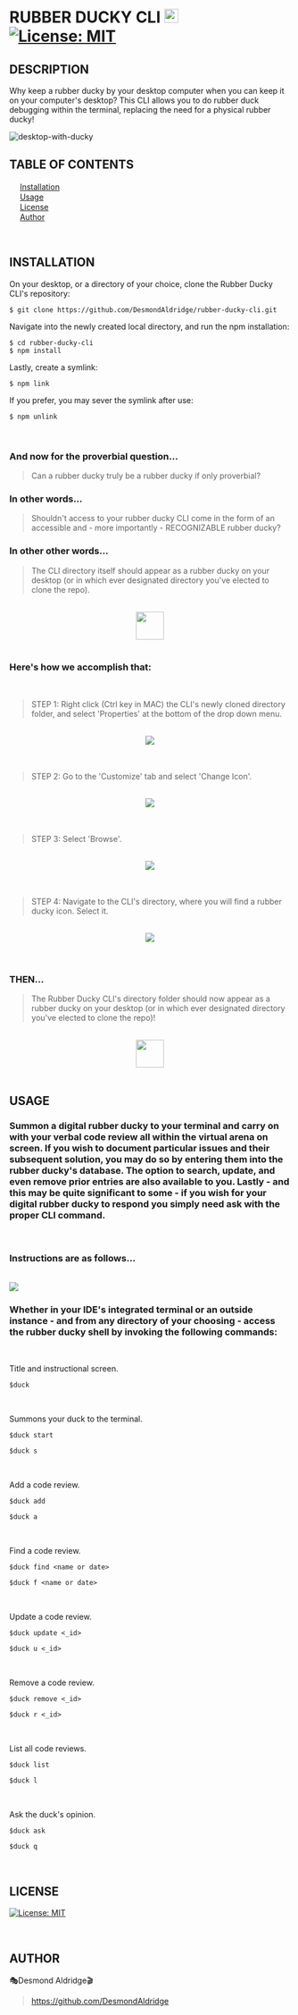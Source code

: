 # RUBBER DUCKY CLI <img src="./rubber-ducky.ico" width="25px"> &nbsp; [![License: MIT](https://img.shields.io/badge/License-MIT-yellow.svg)](https://opensource.org/licenses/MIT)

## DESCRIPTION
Why keep a rubber ducky by your desktop computer when you can keep it on your computer's desktop? This CLI allows you to do rubber duck debugging within the terminal, replacing the need for a physical rubber ducky! 

![desktop-with-ducky](./img/desktop-with-ducky.png)

## TABLE OF CONTENTS
  <img src="./rubber-ducky.ico" width="15px"> [Installation](#installation) <br>
  <img src="./rubber-ducky.ico" width="15px"> [Usage](#usage) <br>
  <img src="./rubber-ducky.ico" width="15px"> [License](#license) <br>
  <img src="./rubber-ducky.ico" width="15px"> [Author](#author) <br>

<br>

## INSTALLATION

On your desktop, or a directory of your choice, clone the Rubber Ducky CLI's repository:

```
$ git clone https://github.com/DesmondAldridge/rubber-ducky-cli.git
```

Navigate into the newly created local directory, and run the npm installation:

```
$ cd rubber-ducky-cli
$ npm install
```

Lastly, create a symlink:

```
$ npm link
```
If you prefer, you may sever the symlink after use:

```
$ npm unlink
```
<br>

### And now for the proverbial question...
> Can a rubber ducky truly be a rubber ducky if only proverbial?
>
### In other words... 
> Shouldn't access to your rubber ducky CLI come in the form of an accessible and - more importantly - RECOGNIZABLE rubber ducky?
>
### In other other words... 
> The CLI directory itself should appear as a rubber ducky on your desktop (or in which ever designated directory you've elected to clone the repo).

<br>

<center><img src="./rubber-ducky.ico" width="50px"></center>

<br>

### Here's how we accomplish that:

<br>

>STEP 1: Right click (Ctrl key in MAC) the CLI's newly cloned directory folder, and select 'Properties' at the bottom of the drop down menu.
>

<br>

<center><img src="img\icon-setup-1.png"></center>

<br>
<br>

>STEP 2: Go to the 'Customize' tab and select 'Change Icon'.
>

<br>

<center><img src="img\icon-setup-2.png"></center>

<br>
<br>

>STEP 3: Select 'Browse'.
>

<br>

<center><img src="img\icon-setup-3.png"></center>

<br>
<br>

>STEP 4: Navigate to the CLI's directory, where you will find a rubber ducky icon. Select it.
>

<br>

<center><img src="img\icon-setup-4.png"></center>

<br>
<br>

### THEN...
>The Rubber Ducky CLI's directory folder should now appear as a rubber ducky on your desktop (or in which ever designated directory you've elected to clone the repo)!
>
<br>

<center><img src="./rubber-ducky.ico" width="50px"></center>

<br>



## USAGE

### Summon a digital rubber ducky to your terminal and carry on with your verbal code review all within the virtual arena on screen. If you wish to document particular issues and their subsequent solution, you may do so by entering them into the rubber ducky's database. The option to search, update, and even remove prior entries are also available to you. Lastly - and this may be quite significant to some - if you wish for your digital rubber ducky to respond you simply need ask with the proper CLI command.
<br>

### Instructions are as follows...

<br>

<img src="./img/title-card.png">

<br>

### Whether in your IDE's integrated terminal or an outside instance - and from any directory of your choosing - access the rubber ducky shell by invoking the following commands:
<br>

Title and instructional screen.
```
$duck
```
<br>

Summons your duck to the terminal.
```
$duck start
```
```
$duck s
```
<br>

Add a code review.
```
$duck add
```
```
$duck a
```
<br>

Find a code review.
```
$duck find <name or date>
```
```
$duck f <name or date>
```
<br>

Update a code review.
```
$duck update <_id>
```
```
$duck u <_id>
```
<br>

Remove a code review.
```
$duck remove <_id>
```
```
$duck r <_id>
```
<br>

List all code reviews.
```
$duck list
```
```
$duck l
```
<br>

Ask the duck's opinion.
```
$duck ask
```
```
$duck q
```

<br>

## LICENSE
[![License: MIT](https://img.shields.io/badge/License-MIT-yellow.svg)](https://opensource.org/licenses/MIT)

<br>

## AUTHOR
🎭Desmond Aldridge🎬<br>
>https://github.com/DesmondAldridge

